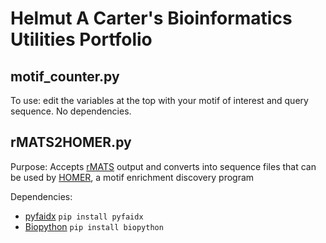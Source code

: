 # Helmut A Carter's Bioinformatics Utilities Portfolio

## motif_counter.py
To use: edit the variables at the top with your motif of interest and query sequence. No dependencies.


## rMATS2HOMER.py
Purpose: Accepts [rMATS](https://github.com/Xinglab/rmats-turbo) output and converts into sequence files that can be used by [HOMER](http://homer.ucsd.edu/homer/motif/), a motif enrichment discovery program

Dependencies:
- [pyfaidx](https://pypi.org/project/pyfaidx/) `pip install pyfaidx`
- [Biopython](https://biopython.org/) `pip install biopython`
